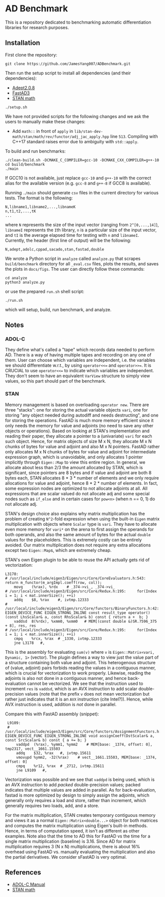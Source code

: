 # AD Benchmark

This is a repository dedicated to benchmarking automatic differentiation libraries for research purposes.

## Installation

First clone the repository:
```
git clone https://github.com/JamesYang007/ADBenchmark.git
```

Then run the setup script to install all dependencies (and their dependencies):
- [Adept2.0.8](http://www.met.reading.ac.uk/clouds/adept/)
- [FastAD3](https://github.com/JamesYang007/FastAD)
- [STAN math](https://github.com/stan-dev/math)

```
./setup.sh
```

We have not provided scripts for the following changes and we ask the users to manually make these changes:
- Add `math::` in front of `apply` in `lib/stan-dev-math/stan/math/rev/functor/adj_jac_apply.hpp` line `513`.
  Compiling with C++17 standard raises error due to ambiguity with `std::apply`.

To build and run benchmarks:
```
./clean-build.sh -DCMAKE_C_COMPILER=gcc-10 -DCMAKE_CXX_COMPILER=g++-10
cd build/benchmark
./main
```
If GCC10 is not available, just replace `gcc-10` and `g++-10` with the correct alias for the available version
(e.g. `gcc-8` and `g++-8` if GCC8 is available).

Running `./main` should generate `csv` files in the current directory for various tests.
The format is the following:
```
N,libname1,libname2,...,libnameK
n,t1,t2,...,tK
...
```
where `N` represents the size of the input vector (ranging from `2^[0,...,14]`),
`libnameI` represents the `I`th library,
`n` is a particular size of the input vector,
and `tI` is the average elapsed time for testing with `n` and `libnameI`.
Currently, the header (first line of output) will be the following:
```
N,adept,adolc,cppad,sacado,stan,fastad,double
```

We wrote a Python script in `analyze` called `analyze.py` that 
scrapes `build/benchmark` directory for all `_eval.csv` files,
plots the results, and saves the plots in `docs/figs`.
The user can directly follow these commands:
```
cd analyze
python3 analyze.py
```
or use the prepared `run.sh` shell script:
```
./run.sh
```
which will setup, build, run benchmark, and analyze.

## Notes

### ADOL-C

They define what's called a "tape" which records data needed to perform AD.
There is a way of having multiple tapes and recording on any one of them.
User can choose which variables are independent, 
i.e. the variables we should differentiate w.r.t., by using `operator<<=` and `operator>>=`.
It is CRUCIAL to use `operator<<=` to indicate which variables are independent.
They don't seem to have an equivalent `VarView` structure to simply view values,
so this part should part of the benchmark.

### STAN

Memory management is based on overloading `operator new`.
There are three "stacks": 
one for storing the actual variable objects `vari`,
one for storing "any object needed during autodiff and needs destructing",
and one for storing the operations.
FastAD is much more memory efficient since it only needs 
the memory for value and adjoints (no need to save any other objects or operations).
Based on looking at STAN's implementation and reading their paper,
they allocate a pointer to a (univariate) `vari` for each such object.
Hence, for matrix objects of size M x N, they allocate M x N chunks of bytes for value and adjoint 
and also M x N pointers.
FastAD rather only allocates M x N chunks of bytes for value and adjoint for intermediate expression graph, 
which is unavoidable, and only allocates 1 pointer implicitly through `Eigen::Map` to view this entire region.
In general, we allocate about less than 2/3 the amount allocated by STAN, which is significant,
since pointers are 8 bytes and if value and adjoint are both 8 bytes each, STAN allocates 8 * 3 * number of elements
and we only require allocations for value and adjoint, hence 8 * 2 * number of elements.
In fact, some expression nodes are optimized to not allocate adjoints at all.
All expressions that are scalar valued do not allocate adj and some special nodes such as `if_else` 
and in certain cases for `pow<n>` (when n == 0, 1) do not allocate adj.

STAN's design choice also explains why matrix multiplication has the problem of creating `N^2`-fold expression
when using the built-in `Eigen` matrix multiplication with objects where `Scalar` type is `vari`.
They have to allocate even more memory for `vari*` on the arena to first assign the operands for both operands,
and also the same amount of bytes for the actual `double` values for the placeholders.
This is extremely costly can be entirely avoided.
Our matrix multiplication does not require any extra allocations except two `Eigen::Map`s,
which are extremely cheap.

STAN's own Eigen plugin to be able to reuse the API actually gets rid of vectorization:
```
L3178:
# /usr/local/include/eigen3/Eigen/src/Core/CoreEvaluators.h:543:     return m_functor(m_argImpl.coeff(row, col));
    movq    (%rax), %rdx    # _374->vi_, _374->vi_
# /usr/local/include/eigen3/Eigen/src/Core/Redux.h:195:     for(Index i = 1; i < mat.innerSize(); ++i)
    addq    $8, %rax    #, ivtmp.12333
# /usr/local/include/eigen3/Eigen/src/Core/functors/BinaryFunctors.h:42:   EIGEN_DEVICE_FUNC EIGEN_STRONG_INLINE const result_type operator() (const LhsScalar& a, const RhsScalar& b) const { return a +  b; }
    vaddsd  8(%rdx), %xmm0, %xmm0   # MEM[(const double &)SR.7596_375 + 8], res, res
# /usr/local/include/eigen3/Eigen/src/Core/Redux.h:195:     for(Index i = 1; i < mat.innerSize(); ++i)
    cmpq    %rcx, %rax  # _1330, ivtmp.12333
    jne L3178   #,
```
This is the assembly for evaluating `sum(v)` where `v` is `Eigen::Matrix<vari, Dynamic, 1>` (vector).
The plugin defines a way to view just the value part of a structure containing both value and adjoint.
This heterogenous structure of (value, adjoint) pairs forbids reading the values in a contiguous manner,
which is crucial for vectorization to work properly.
Likewise, reading the adjoints is also not done in a contiguous manner, and hence back-evaluation cannot be vectorized.
We see that the instruction used to increment `res` is `vaddsd`,
which is an AVX instruction to add scalar double-precision values
(note that the prefix `v` does not mean vectorization but rather just indicates that it is an `AVX` instruction (cite Intel?)).
Hence, while AVX instruction is used, addition is _not_ done in parallel.

Compare this with FastAD assembly (snippet):
```
 L9109:
 # /usr/local/include/eigen3/Eigen/src/Core/functors/AssignmentFunctors.h:49:   EIGEN_DEVICE_FUNC EIGEN_STRONG_INLINE void assignCoeff(DstScalar& a, const SrcScalar& b) const { a += b; }
     vaddpd  (%rax), %ymm1, %ymm2    # MEM[base: _1374, offset: 0], tmp2317, vect__1661.15503
     addq    $32, %rax   #, ivtmp.15611
     vmovupd %ymm2, -32(%rax)    # vect__1661.15503, MEM[base: _1374, offset: 0]
     cmpq    %r12, %rax  # _2712, ivtmp.15611
     jne L9109   #,
```
Vectorization was possible and we see that `vaddpd` is being used,
which is an AVX instruction to add _packed_ double-precision values;
packed indicates that multiple values are added in parallel.
As for back-evaluation, fastad is more optimized by design to simply assign the adjoints,
which generally only requires a load and store, rather than increment, 
which generally requires two loads, add, and a store.

For the matrix multiplication, STAN creates temporary contiguous memory and views it as a normal `Eigen::Matrix<double...>`
object for both matrices and computes the matrix multiplication using Eigen's built-in methods.
Hence, in terms of computation speed, it isn't as different as other examples.
Note also that the time to AD this for FastAD vs the time for a single matrix multiplication (baseline) is 3.16.
Since AD for matrix multiplication requires 3 (N x N) multiplications, there is about 16% overhead using FastAD vs. 
manually evaluating the multiplication and also the partial derivatives.
We consider sFastAD is very optimal.

## References
- [ADOL-C Manual](https://github.com/coin-or/ADOL-C/blob/master/ADOL-C/doc/adolc-manual.pdf)
- [STAN math](https://arxiv.org/pdf/1509.07164.pdf)
